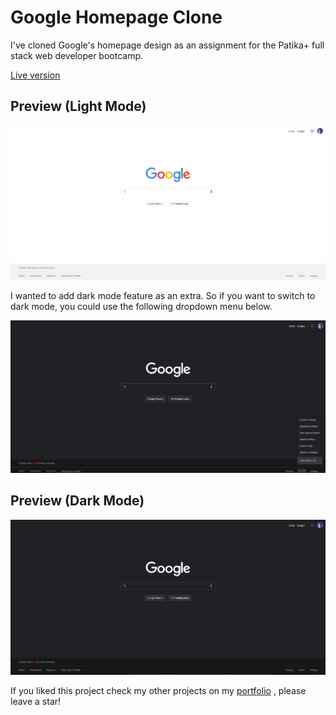 # Google Homepage Clone 

I've cloned Google's homepage design as an assignment for the Patika+ full stack web developer bootcamp.

[Live version](https://ardacanbakis.github.io/googleClone/)

## Preview (Light Mode)

![Light Mode](https://github.com/ardacanbakis/googleClone/blob/main/assets/readMe/lightMode.png)

I wanted to add dark mode feature as an extra. So if you want to switch to dark mode, you could use the following dropdown menu below.

![Toggle](https://github.com/ardacanbakis/googleClone/blob/main/assets/readMe/toggle.png)

## Preview (Dark Mode)

![Dark Mode](https://github.com/ardacanbakis/googleClone/blob/main/assets/readMe/darkMode.png)

If you liked this project check my other projects on my [portfolio](https://ardacanbakis.com) , please leave a star!
